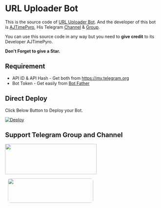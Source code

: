# URL Uploader Bot

This is the source code of [URL Uploader Bot](https://t.me/URL_UploaderAJ_Bot).
And the developer of this bot is [AJTimePyro](https://t.me/AJTimePyro), His Telegram [Channel](http://t.me/AJPyroVerse) & [Group](http://t.me/AJPyroVerseGroup).

You can use this source code in any way but you need to **give credit** to its
Developer AJTimePyro.

**Don't Forget to give a Star.**

## Requirement
* API ID & API Hash - Get both from https://my.telegram.org
* Bot Token - Get easily from [Bot Father](https://t.me/BotFather)

## Direct Deploy
Click Below Button to Deploy your Bot.

[![Deploy](https://www.herokucdn.com/deploy/button.svg)](https://heroku.com/deploy?template=https://github.com/AJTimePyro/URL_Uploader_Bot)

## Support Telegram Group and Channel

<a href="http://t.me/AJPyroVerse"><img src="https://smartiblogster.com/wp-content/uploads/2021/03/smartiblogster-iblogster-join-telegram-channel.png" style="width: 300px; height: 100px"></a>

<a href="http://t.me/AJPyroVerseGroup"><img src="https://www.pngitem.com/pimgs/m/214-2144731_groups-on-telegram-telegram-group-link-png-transparent.png" style="width: 280px; height: 80px; position: relative; left: 9px; border-radius: 8px"></a>
